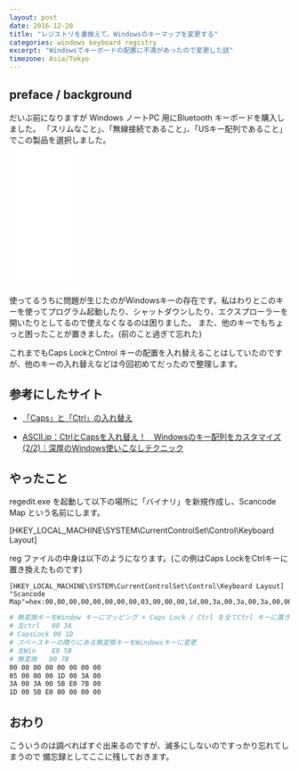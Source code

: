 ```yaml
---
layout: post
date: 2016-12-20
title: "レジストリを書換えて、Windowsのキーマップを変更する"
categories: windows keyboard registry
excerpt: "Windowsでキーボードの配置に不満があったので変更した話"
timezone: Asia/Tokyo
---
```



## preface / background

だいぶ前になりますが Windows ノートPC 用にBluetooth キーボードを購入しました。
「スリムなこと」、「無線接続であること」、「USキー配列であること」でこの製品を選択しました。

<iframe style="width:120px;height:240px;" marginwidth="0" marginheight="0" scrolling="no" frameborder="0" src="//rcm-fe.amazon-adsystem.com/e/cm?lt1=_blank&bc1=000000&IS2=1&bg1=FFFFFF&fc1=000000&lc1=0000FF&t=teamasa-22&o=9&p=8&l=as4&m=amazon&f=ifr&ref=as_ss_li_til&asins=B00U260UR0&linkId=bdba6e10e37dea8f1b30cc380aa78583"></iframe>

使ってるうちに問題が生じたのがWindowsキーの存在です。私はわりとこのキーを使ってプログラム起動したり、シャットダウンしたり、エクスプローラーを開いたりとしてるので使えなくなるのは困りました。
また、他のキーでもちょっと困ったことが置きました。(前のこと過ぎて忘れた)

これまでもCaps LockとCntrol キーの配置を入れ替えることはしていたのですが、他のキーの入れ替えなどは今回初めてだったので整理します。


## 参考にしたサイト

- [「Caps」と「Ctrl」の入れ替え](http://uguisu.skr.jp/Windows/winCaps.html)

- [ ASCII.jp：CtrlとCapsを入れ替え！　Windowsのキー配列をカスタマイズ (2/2)｜深厚のWindows使いこなしテクニック](http://ascii.jp/elem/000/000/927/927191/index-2.html)


## やったこと


regedit.exe を起動して以下の場所に「バイナリ」を新規作成し、Scancode Map という名前にします。

[HKEY_LOCAL_MACHINE\SYSTEM\CurrentControlSet\Control\Keyboard Layout]

reg ファイルの中身は以下のようになります。(この例はCaps LockをCtrlキーに置き換えたものです)

```
[HKEY_LOCAL_MACHINE\SYSTEM\CurrentControlSet\Control\Keyboard Layout]
"Scancode Map"=hex:00,00,00,00,00,00,00,00,03,00,00,00,1d,00,3a,00,3a,00,3a,00,00,00,00,00
```

```sh
# 無変換キーをWindow キーにマッピング + Caps Lock / Ctrl を全てCtrl キーに置き換え
# 左ctrl   00 3A
# CapsLock 00 1D
# スペースキーの隣りにある無変換キーをWindowsキーに変更
# 左Win    E0 5B
# 無変換   00 7B
00 00 00 00 00 00 00 00
05 00 00 00 1D 00 3A 00
3A 00 3A 00 5B E0 7B 00
1D 00 5B E0 00 00 00 00
```			 


## おわり

こういうのは調べればすぐ出来るのですが、滅多にしないのですっかり忘れてしまうので
備忘録としてここに残しておきます。

